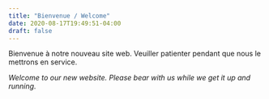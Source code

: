 ```yaml
---
title: "Bienvenue / Welcome"
date: 2020-08-17T19:49:51-04:00
draft: false
---
```


Bienvenue à notre nouveau site web. Veuiller patienter pendant que nous le mettrons en service.

_Welcome to our new website. Please bear with us while we get it up and running._

<!--more-->
